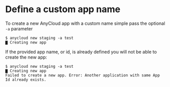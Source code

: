 # Define a custom app name

To create a new AnyCloud app with a custom name simple pass the optional `-a` parameter

```
$ anycloud new staging -a test
▇ Creating new app

```

If the provided app name, or id, is already defined you will not be able to create the new app:

```
$ anycloud new staging -a test
▇ Creating new app
Failed to create a new app. Error: Another application with same App Id already exists.
```
